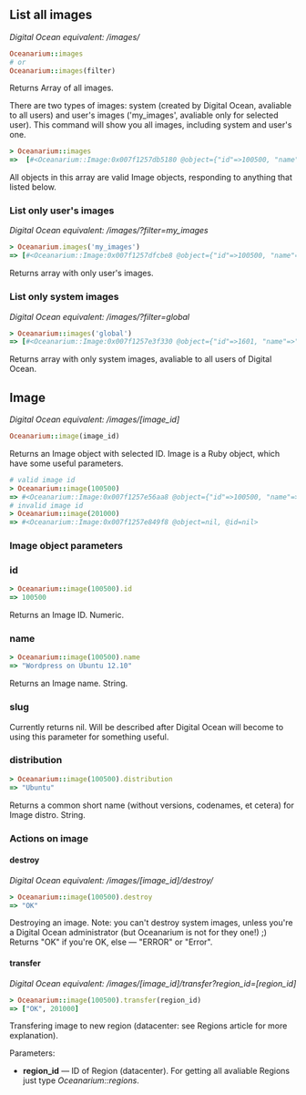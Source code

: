 ## List all images

*Digital Ocean equivalent: /images/*

~~~ruby
Oceanarium::images
# or
Oceanarium::images(filter)
~~~

Returns Array of all images.

There are two types of images: system (created by Digital Ocean, avaliable to all users) and user's images ('my_images', avaliable only for selected user). This command will show you all images, including system and user's one.

~~~ruby
> Oceanarium::images
=>  [#<Oceanarium::Image:0x007f1257db5180 @object={"id"=>100500, "name"=>"test_user_image", "slug"=>nil, "distribution"=>"Debian"}, @id=100500, @name="test_user_image", @slug=nil, @distribution="Debian">, #<Oceanarium::Image:0x007f1257db4ff0 @object={"id"=>1601, "name"=>"CentOS 5.8 x64", "slug"=>nil, "distribution"=>"CentOS"}, @id=1601, @name="CentOS 5.8 x64", @slug=nil, @distribution="CentOS">, #<Oceanarium::Image:0x007f1257db4f28 @object={"id"=>1602, "name"=>"CentOS 5.8 x32", "slug"=>nil, "distribution"=>"CentOS"}…] # and so on
~~~

All objects in this array are valid Image objects, responding to anything that listed below.

### List only user's images

*Digital Ocean equivalent: /images/?filter=my_images*

~~~ruby
> Oceanarium.images('my_images')
=> [#<Oceanarium::Image:0x007f1257dfcbe8 @object={"id"=>100500, "name"=>"test_user_image", "slug"=>nil, "distribution"=>"Debian"}, @id=100500, @name="test_user_image", @slug=nil, @distribution="Debian">, #<Oceanarium::Image:0x007f1257dfcb20 @object={"id"=>100501, "name"=>"another_test_user_image", "slug"=>nil, "distribution"=>"Ubuntu"}, @id=100500, @name="another_test_user_image", @slug=nil, @distribution="Ubuntu">]
~~~

Returns array with only user's images.

### List only system images

*Digital Ocean equivalent: /images/?filter=global*

~~~ruby
> Oceanarium::images('global')
=> [#<Oceanarium::Image:0x007f1257e3f330 @object={"id"=>1601, "name"=>"CentOS 5.8 x64", "slug"=>nil, "distribution"=>"CentOS"}, @id=1601, @name="CentOS 5.8 x64", @slug=nil, @distribution="CentOS">, #<Oceanarium::Image:0x007f1257e3f268 @object={"id"=>1602, "name"=>"CentOS 5.8 x32", "slug"=>nil, "distribution"=>"CentOS"}, @id=1602, @name="CentOS 5.8 x32", @slug=nil, @distribution="CentOS">…] # and so on
~~~

Returns array with only system images, avaliable to all users of Digital Ocean.

## Image

*Digital Ocean equivalent: /images/[image_id]*

~~~ruby
Oceanarium::image(image_id)
~~~

Returns an Image object with selected ID. Image is a Ruby object, which have some useful parameters.

~~~ruby
# valid image id
> Oceanarium::image(100500)
=> #<Oceanarium::Image:0x007f1257e56aa8 @object={"id"=>100500, "name"=>"Wordpress on Ubuntu 12.10", "slug"=>nil, "distribution"=>"Ubuntu"}, @id=100500, @name="Wordpress on Ubuntu 12.10", @slug=nil, @distribution="Ubuntu">
# invalid image id
> Oceanarium::image(201000)
=> #<Oceanarium::Image:0x007f1257e849f8 @object=nil, @id=nil>
~~~

### Image object parameters

### id

~~~ruby
> Oceanarium::image(100500).id
=> 100500
~~~

Returns an Image ID. Numeric.

### name

~~~ruby
> Oceanarium::image(100500).name
=> "Wordpress on Ubuntu 12.10"
~~~

Returns an Image name. String.

### slug

Currently returns nil. Will be described after Digital Ocean will become to using this parameter for something useful.

### distribution

~~~ruby
> Oceanarium::image(100500).distribution
=> "Ubuntu"
~~~

Returns a common short name (without versions, codenames, et cetera) for Image distro. String.

### Actions on image

#### destroy

*Digital Ocean equivalent: /images/[image_id]/destroy/*

~~~ruby
> Oceanarium::image(100500).destroy
=> "OK"
~~~

Destroying an image. Note: you can't destroy system images, unless you're a Digital Ocean administrator (but Oceanarium is not for they one!) ;) Returns "OK" if you're OK, else — "ERROR" or "Error".

#### transfer

*Digital Ocean equivalent: /images/[image_id]/transfer?region_id=[region_id]*

~~~ruby
> Oceanarium::image(100500).transfer(region_id)
=> ["OK", 201000]
~~~

Transfering image to new region (datacenter: see Regions article for more explanation).

Parameters:

* **region_id** — ID of Region (datacenter). For getting all avaliable Regions just type *Oceanarium::regions*.

